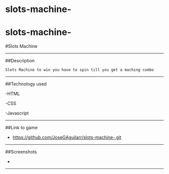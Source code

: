 # slots-machine-
# slots-machine-

 #Slots Machine 

 ---
##Description

    Slots Machine to win you have to spin till you get a maching combo 

 ---

##Technology used

-HTML

-CSS

-Javascript

___

##Link to game 

- https://github.com/JoseGAguilarr/slots-machine-.git

---

##Screenshots

-


---


